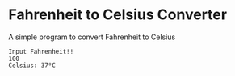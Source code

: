 # Fahrenheit to Celsius Converter

A simple program to convert Fahrenheit to Celsius

```shell
Input Fahrenheit!!
100
Celsius: 37°C
```
